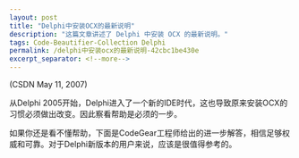 ```yaml
---
layout: post
title: "Delphi中安装OCX的最新说明"
description: "这篇文章讲述了 Delphi 中安装 OCX 的最新说明。"
tags: Code-Beautifier-Collection Delphi
permalink: /delphi中安装ocx的最新说明-42cbc1be430e
excerpt_separator: <!--more-->
---
```

(CSDN May 11, 2007)

从Delphi 2005开始，Delphi进入了一个新的IDE时代，这也导致原来安装OCX的习惯必须做出改变。因此察看帮助是必须的一步。

如果你还是看不懂帮助，下面是CodeGear工程师给出的进一步解答，相信足够权威和可靠。对于Delphi新版本的用户来说，应该是很值得参考的。
<!--more-->
